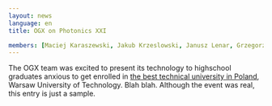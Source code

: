 ```yaml
---
layout: news
language: en
title: OGX on Photonics XXI

members: [Maciej Karaszewski, Jakub Krzeslowski, Janusz Lenar, Grzegorz Maczkowski] # etc etc, it's just a sample
---
```

The OGX team was excited to present its technology to highschool graduates anxious to get enrolled in [the best technical university in Poland](http://www.perspektywy.pl/index.php?option=com_content&task=view&id=3837&Itemid=851), Warsaw University of Technology. Blah blah. Although the event was real, this entry is just a sample. 

